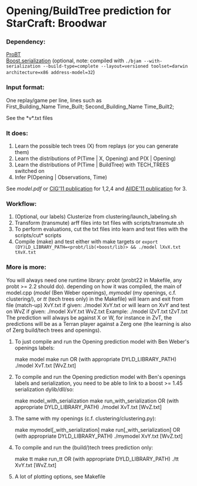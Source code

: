 # Opening/BuildTree prediction for StarCraft: Broodwar

### Dependency:  
[ProBT](http://probayes.com/index.php?option=com_content&view=article&id=83&Itemid=88&lang=en)  
[Boost.serialization](http://www.boost.org/doc/libs/1_45_0/libs/serialization/doc/index.html) (optional, note: compiled with `./bjam --with-serialization --build-type=complete --layout=versioned toolset=darwin architecture=x86 address-model=32`)

### Input format:  
One replay/game per line, lines such as  
    First_Building_Name Time_Built; Second_Building_Name Time_Built2;

See the \*v\*.txt files

### It does:  

1. Learn the possible tech trees (X) from replays (or you can generate them)
2. Learn the distributions of P(Time | X, Opening) and P(X | Opening)
3. Learn the distributions of P(Time | BuildTree) with TECH\_TREES switched on
4. Infer P(Opening | Observations, Time)

See *model.pdf* or [CIG'11 publication](http://dl.dropbox.com/u/14035465/OpeningPrediction.pdf) for 1,2,4 and [AIIDE'11 publication](http://dl.dropbox.com/u/14035465/AIIDE_11_RC1.pdf) for 3.

### Workflow:

1. (Optional, our labels) Clusterize from clustering/launch\_labeling.sh
2. Transform (transmute) arff files into txt files with scripts/transmute.sh
3. To perform evaluations, cut the txt files into learn and test files with the scripts/cut\* scripts
4. Compile (make) and test either with make targets or `export (DY)LD_LIBRARY_PATH=<probt/lib(+boost/lib)> && ./model lXvX.txt tXvX.txt`

### More is more:

You will always need one runtime library: probt (probt22 in Makefile, any probt >= 2.2 should do).
depending on how it was compiled, the main of model.cpp (*model* (Ben Weber openings), *mymodel* (my openings, c.f. clustering/), or *tt* (tech trees only) in the Makefile) will learn and exit from file (match-up) XvY.txt if given:
    ./model XvY.txt
or will learn on XvY and test on WvZ if given:
    ./model XvY.txt WvZ.txt
Example:
    ./model lZvT.txt tZvT.txt
The prediction will always be against X or W, for instance in ZvT, the predictions will be as a Terran player against a Zerg one (the learning is also of Zerg build/tech trees and openings).

1. To just compile and run the Opening prediction model with Ben Weber's openings labels: 

    make model
    make run OR (with appropriate DYLD_LIBRARY_PATH) ./model XvT.txt [WvZ.txt]

2. To compile and run the Opening prediction model with Ben's openings labels and serialization, you need to be able to link to a boost >= 1.45 serialization dylib/dll/so:

    make model_with_serialization
    make run_with_serialization OR (with appropriate DYLD_LIBRARY_PATH) ./model XvT.txt [WvZ.txt]

3. The same with my openings (c.f. clustering/clustering.py):

    make mymodel[_with_serialization]
    make run[_with_serialization] OR (with appropriate DYLD_LIBRARY_PATH) ./mymodel XvY.txt [WvZ.txt]

4. To compile and run the (build/)tech trees prediction only:

    make tt
    make run_tt OR (with appropriate DYLD_LIBRARY_PATH) ./tt XvY.txt [WvZ.txt]

5. A lot of plotting options, see Makefile
